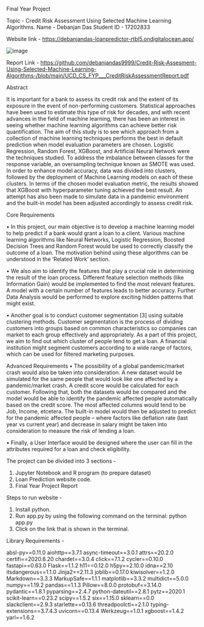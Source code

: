 Final Year Project

Topic - Credit Risk Assessment Using Selected Machine Learning Algorithms. 
Name - Debanjan Das
Student ID - 17202833

Website link - https://debanjandas-loanpredictor-rtbl5.ondigitalocean.app/

![image](https://user-images.githubusercontent.com/47033532/149674938-98266aad-0955-4996-b4b1-27bb63a63651.png)



Report Link - https://github.com/debanjandas9999/Credit-Risk-Assesment-Using-Selected-Machine-Learning-Algorithms-/blob/main/UCD_CS_FYP___CreditRiskAssessmentReport.pdf

Abstract 

It is important for a bank to assess its credit risk and the extent of its exposure in the event of
non-performing customers. Statistical approaches have been used to estimate this type of risk for
decades, and with recent advances in the field of machine learning, there has been an interest
in seeing whether machine learning algorithms can achieve better risk quantification. The aim
of this study is to see which approach from a collection of machine learning techniques performs
the best in default prediction when model evaluation parameters are chosen. Logistic Regression,
Random Forest, XGBoost, and Artificial Neural Network were the techniques studied. To address
the imbalance between classes for the response variable, an oversampling technique known as
SMOTE was used. In order to enhance model accuracy, data was divided into clusters, followed
by the deployment of Machine Learning models on each of these clusters. In terms of the chosen
model evaluation metric, the results showed that XGBoost with hyperparameter tuning achieved
the best result. An attempt has also been made to simulate data in a pandemic environment and
the built-in model has been adjusted accordingly to assess credit risk.

Core Requirements

• In this project, our main objective is to develop a machine learning model to help predict
if a bank would grant a loan to a client. Various machine learning algorithms like Neural
Networks, Logistic Regression, Boosted Decision Trees and Random Forest would be used
to correctly classify the outcome of a loan. The motivation behind using these algorithms
can be understood in the ‘Related Work’ section.

• We also aim to identify the features that play a crucial role in determining the result
of the loan process. Different feature selection methods (like Information Gain) would be
implemented to find the most relevant features. A model with a certain number of features
leads to better accuracy. Further Data Analysis would be performed to explore exciting
hidden patterns that might exist.

• Another goal is to conduct customer segmentation [3] using suitable clustering methods.
Customer segmentation is the process of dividing customers into groups based on common
characteristics so companies can market to each group effectively and appropriately. As a
part of this project, we aim to find out which cluster of people tend to get a loan. A financial
institution might segment customers according to a wide range of factors, which can be used
for filtered marketing purposes.

Advanced Requirements
• The possibility of a global pandemic/market crash would also be taken into consideration.
A new dataset would be simulated for the same people that would look like one affected
by a pandemic/market crash. A credit score would be calculated for each customer. Following that, both the datasets would be compared and the model would be able to identify
the pandemic affected people automatically based on the credit score. The most affected
columns would tend to be Job, Income, etcetera. The built-in model would then be adjusted
to predict for the pandemic affected people – where factors like deflation rate (last year vs
current year) and decrease in salary might be taken into consideration to measure the risk
of lending a loan.

• Finally, a User Interface would be designed where the user can fill in the attributes required
for a loan and check eligibility.

The project can be divided into 3 sections - 

1. Jupyter Notebook and R program (to prepare dataset)
2. Loan Prediction website code. 
3. Final Year Project Report 

Steps to run website - 

1. Install python.
2. Run app.py by using the following command on the terminal: python app.py 
3. Click on the link that is shown in the terminal. 

Library Requirements - 

absl-py==0.11.0
aiohttp==3.7.1
async-timeout==3.0.1
attrs==20.2.0
certifi==2020.6.20
chardet==3.0.4
click==7.1.2
cycler==0.10.0
fastapi==0.63.0
Flask==1.1.2
h11==0.12.0
h5py==2.10.0
idna==2.10
itsdangerous==1.1.0
Jinja2==2.11.3
joblib==0.17.0
kiwisolver==1.2.0
Markdown==3.3.3
MarkupSafe==1.1.1
matplotlib==3.3.2
multidict==5.0.0
numpy==1.19.2
pandas==1.1.3
Pillow==8.0.0
protobuf==3.14.0
pydantic==1.8.1
pyparsing==2.4.7
python-dateutil==2.8.1
pytz==2020.1
scikit-learn==0.23.2
scipy==1.5.2
six==1.15.0
sklearn==0.0
slackclient==2.9.3
starlette==0.13.6
threadpoolctl==2.1.0
typing-extensions==3.7.4.3
uvicorn==0.13.4
Werkzeug==1.0.1
xgboost==1.4.2
yarl==1.6.2
